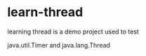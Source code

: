 # learn-thread
learning thread is a demo project used to test 

java.util.Timer and java.lang.Thread


